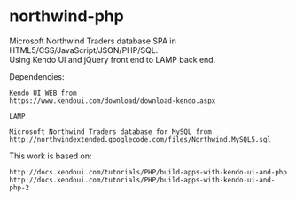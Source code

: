 northwind-php
=============

Microsoft Northwind Traders database SPA in HTML5/CSS/JavaScript/JSON/PHP/SQL.<br>
Using Kendo UI and jQuery front end to LAMP back end.

Dependencies:

	Kendo UI WEB from
	https://www.kendoui.com/download/download-kendo.aspx

	LAMP

	Microsoft Northwind Traders database for MySQL from
	http://northwindextended.googlecode.com/files/Northwind.MySQL5.sql

This work is based on:

	http://docs.kendoui.com/tutorials/PHP/build-apps-with-kendo-ui-and-php
	http://docs.kendoui.com/tutorials/PHP/build-apps-with-kendo-ui-and-php-2
